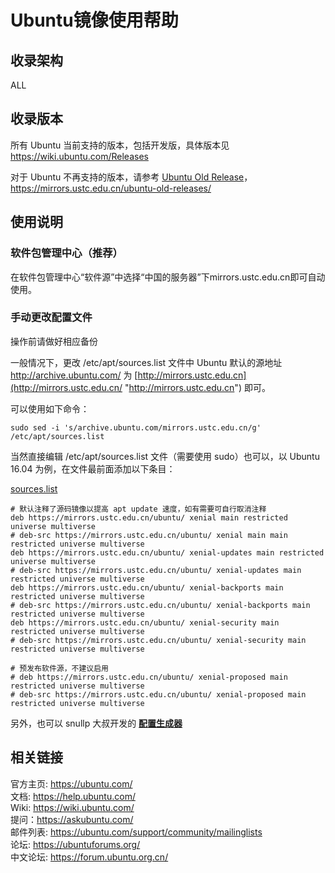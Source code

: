 ---
---

# Ubuntu镜像使用帮助

## 收录架构

ALL 

## 收录版本

所有 Ubuntu 当前支持的版本，包括开发版，具体版本见 <https://wiki.ubuntu.com/Releases>

对于 Ubuntu 不再支持的版本，请参考 [Ubuntu Old Release](ubuntu-old-release "mirrors:help:ubuntu-old-release")，<https://mirrors.ustc.edu.cn/ubuntu-old-releases/>

## 使用说明

### 软件包管理中心（推荐）

在软件包管理中心“软件源”中选择“中国的服务器”下mirrors.ustc.edu.cn即可自动使用。 

### 手动更改配置文件

操作前请做好相应备份 

一般情况下，更改 /etc/apt/sources.list 文件中 Ubuntu 默认的源地址 <http://archive.ubuntu.com/> 为 [http://mirrors.ustc.edu.cn](http://mirrors.ustc.edu.cn/ "http://mirrors.ustc.edu.cn") 即可。 

可以使用如下命令： 

    
    
    sudo sed -i 's/archive.ubuntu.com/mirrors.ustc.edu.cn/g' /etc/apt/sources.list

当然直接编辑 /etc/apt/sources.list 文件（需要使用 sudo）也可以，以 Ubuntu 16.04 为例，在文件最前面添加以下条目： 

[sources.list](../../_export/code/mirrors/help/sources435f-4.list?codeblock=0 "下载片段")

    
    
    
    # 默认注释了源码镜像以提高 apt update 速度，如有需要可自行取消注释
    deb https://mirrors.ustc.edu.cn/ubuntu/ xenial main restricted universe multiverse
    # deb-src https://mirrors.ustc.edu.cn/ubuntu/ xenial main main restricted universe multiverse
    deb https://mirrors.ustc.edu.cn/ubuntu/ xenial-updates main restricted universe multiverse
    # deb-src https://mirrors.ustc.edu.cn/ubuntu/ xenial-updates main restricted universe multiverse
    deb https://mirrors.ustc.edu.cn/ubuntu/ xenial-backports main restricted universe multiverse
    # deb-src https://mirrors.ustc.edu.cn/ubuntu/ xenial-backports main restricted universe multiverse
    deb https://mirrors.ustc.edu.cn/ubuntu/ xenial-security main restricted universe multiverse
    # deb-src https://mirrors.ustc.edu.cn/ubuntu/ xenial-security main restricted universe multiverse
     
    # 预发布软件源，不建议启用
    # deb https://mirrors.ustc.edu.cn/ubuntu/ xenial-proposed main restricted universe multiverse
    # deb-src https://mirrors.ustc.edu.cn/ubuntu/ xenial-proposed main restricted universe multiverse

另外，也可以 snullp 大叔开发的 **[配置生成器](https://mirrors.ustc.edu.cn/repogen/ "https://mirrors.ustc.edu.cn/repogen/")**

## 相关链接

官方主页: <https://ubuntu.com/>   
文档: <https://help.ubuntu.com/>   
Wiki: <https://wiki.ubuntu.com/>   
提问：<https://askubuntu.com/>   
邮件列表: <https://ubuntu.com/support/community/mailinglists>   
论坛: <https://ubuntuforums.org/>   
中文论坛: <https://forum.ubuntu.org.cn/>   
